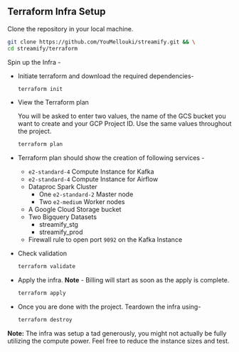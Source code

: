## Terraform Infra Setup

Clone the repository in your local machine.

```bash
git clone https://github.com/YouMellouki/streamify.git && \
cd streamify/terraform
```

Spin up the Infra -

- Initiate terraform and download the required dependencies-

  ```bash
  terraform init
  ```

- View the Terraform plan

  You will be asked to enter two values, the name of the GCS bucket you want to create and your GCP Project ID. Use the same values throughout the project. 

  ```bash
  terraform plan
  ```

- Terraform plan should show the creation of following services -

  - `e2-standard-4` Compute Instance for Kafka
  - `e2-standard-4` Compute Instance for Airflow
  - Dataproc Spark Cluster
    - One `e2-standard-2` Master node
    - Two `e2-medium` Worker nodes
  - A Google Cloud Storage bucket
  - Two Bigquery Datasets
    - streamify_stg
    - streamify_prod
  - Firewall rule to open port `9092` on the Kafka Instance

- Check validation

  ```bash
  terraform validate
  ```

- Apply the infra. **Note** - Billing will start as soon as the apply is complete.

  ```bash
  terraform apply
  ```


- Once you are done with the project. Teardown the infra using-

  ```bash
  terraform destroy
  ```

**Note:** The infra was setup a tad generously, you might not actually be fully utilizing the compute power. Feel free to reduce the instance sizes and test.